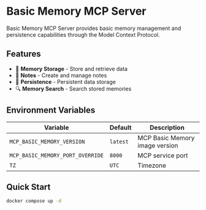 # Basic Memory MCP Server

Basic Memory MCP Server provides basic memory management and persistence capabilities through the Model Context Protocol.

## Features

- 💾 **Memory Storage** - Store and retrieve data
- 📝 **Notes** - Create and manage notes
- 🔄 **Persistence** - Persistent data storage
- 🔍 **Memory Search** - Search stored memories

## Environment Variables

| Variable                         | Default  | Description                    |
| -------------------------------- | -------- | ------------------------------ |
| `MCP_BASIC_MEMORY_VERSION`       | `latest` | MCP Basic Memory image version |
| `MCP_BASIC_MEMORY_PORT_OVERRIDE` | `8000`   | MCP service port               |
| `TZ`                             | `UTC`    | Timezone                       |

## Quick Start

```bash
docker compose up -d
```
